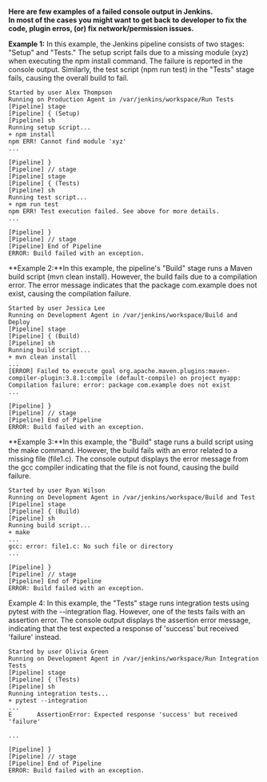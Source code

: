 **Here are few examples of a failed console output in Jenkins. <br>
In most of the cases you might want to get back to developer to fix the code, plugin erros, (or) fix network/permission issues.<br>**

**Example 1:** In this example, the Jenkins pipeline consists of two stages: "Setup" and "Tests." The setup script fails due to a missing module (xyz) when executing the npm install command. The failure is reported in the console output. Similarly, the test script (npm run test) in the "Tests" stage fails, causing the overall build to fail.
```
Started by user Alex Thompson
Running on Production Agent in /var/jenkins/workspace/Run Tests
[Pipeline] stage
[Pipeline] { (Setup)
[Pipeline] sh
Running setup script...
+ npm install
npm ERR! Cannot find module 'xyz'
...

[Pipeline] }
[Pipeline] // stage
[Pipeline] stage
[Pipeline] { (Tests)
[Pipeline] sh
Running test script...
+ npm run test
npm ERR! Test execution failed. See above for more details.
...

[Pipeline] }
[Pipeline] // stage
[Pipeline] End of Pipeline
ERROR: Build failed with an exception.
```


**Example 2:**In this example, the pipeline's "Build" stage runs a Maven build script (mvn clean install). However, the build fails due to a compilation error. The error message indicates that the package com.example does not exist, causing the compilation failure.
```
Started by user Jessica Lee
Running on Development Agent in /var/jenkins/workspace/Build and Deploy
[Pipeline] stage
[Pipeline] { (Build)
[Pipeline] sh
Running build script...
+ mvn clean install
...
[ERROR] Failed to execute goal org.apache.maven.plugins:maven-compiler-plugin:3.8.1:compile (default-compile) on project myapp: Compilation failure: error: package com.example does not exist
...

[Pipeline] }
[Pipeline] // stage
[Pipeline] End of Pipeline
ERROR: Build failed with an exception.

```


**Example 3:**In this example, the "Build" stage runs a build script using the make command. However, the build fails with an error related to a missing file (file1.c). The console output displays the error message from the gcc compiler indicating that the file is not found, causing the build failure.
```
Started by user Ryan Wilson
Running on Development Agent in /var/jenkins/workspace/Build and Test
[Pipeline] stage
[Pipeline] { (Build)
[Pipeline] sh
Running build script...
+ make
...
gcc: error: file1.c: No such file or directory
...

[Pipeline] }
[Pipeline] // stage
[Pipeline] End of Pipeline
ERROR: Build failed with an exception.

```


Example 4: In this example, the "Tests" stage runs integration tests using pytest with the --integration flag. However, one of the tests fails with an assertion error. The console output displays the assertion error message, indicating that the test expected a response of 'success' but received 'failure' instead.
```
Started by user Olivia Green
Running on Development Agent in /var/jenkins/workspace/Run Integration Tests
[Pipeline] stage
[Pipeline] { (Tests)
[Pipeline] sh
Running integration tests...
+ pytest --integration
...
E       AssertionError: Expected response 'success' but received 'failure'

...

[Pipeline] }
[Pipeline] // stage
[Pipeline] End of Pipeline
ERROR: Build failed with an exception.
```
